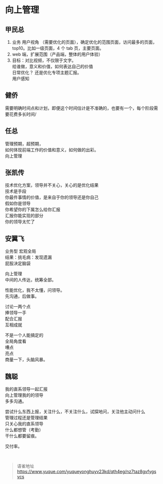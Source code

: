 # 向上管理
## 甲民总

1. 业务 用户视角 （需要优化的页面），确定优化的范围页面，访问最多的页面，top10。比如一级页面，4 个 tab 页，主要页面。
2. web 端，扩展范围（产品端，整体的用户体验）
3. 目标：对比视频，不仅限于文字。  
   给谁做，意义和价值，如何表达自己的价值  
   日常优化？ 还是优化专项主题汇报。  
   用户感知

## 健侨

需要明确时间点和计划，即便这个时间估计是不准确的，也要有一个，每个阶段需要花费多长时间/

## 任总

管理预期，超预期，  
如何体现前端工作的价值和意义，如何做的出彩。  
向上管理

## 张凯传

技术优化方案，领导并不关心，关心的是优化结果  
技术是手段  
你最件事情的价值，是来自于你的领导还是你自己  
假如你是领导  
你希望你的下属怎么给你汇报  
汇报你能实现的部分  
你的领导太忙了

## 安翼飞

业务型 宏观全局  
结果：挑毛病：发现遗漏  
屁股决定脑袋

向上管理  
中间的人传达，统筹全部。

性能优化，我不太懂，问领导。  
先沟通，后做事。

讨论一两个点  
捧领导一手  
配合汇报  
互相成就

不是一个人能搞定的  
全局角度看  
嘈点  
亮点  
商量一下，头脑风暴。

## 魏聪

我的直系领导一起汇报  
向上管理我的的领导  
多多沟通。

尝试什么东西上报，关注什么，不关注什么，试探地问，关注他主动问什么  
管理过程还是管理结果  
只关心我的直系领导  
什么都想管（考勤）  
干什么都要留痕。

交付率。

<br>
  
> 语雀地址 https://www.yuque.com/yuqueyonghuyv23kd/qth4eg/nz7taz8gvfygsvcs